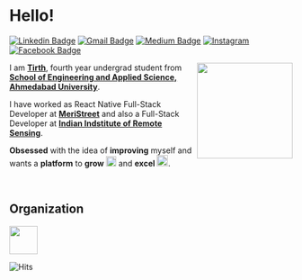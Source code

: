 # Hello! 

[![Linkedin Badge](https://img.shields.io/badge/-LINKEDIN-blue?style=flat-square&logo=Linkedin&logoColor=white&link=https://www.linkedin.com/in/tirthjivani/)](https://www.linkedin.com/in/tirthjivani/) 
[![Gmail Badge](https://img.shields.io/badge/-GMAIL-c14438?style=flat-square&logo=Gmail&logoColor=white&link=mailto:tirthjivani17@gmail.com)](mailto:tirthjivani17@gmail.com)
[![Medium Badge](https://img.shields.io/badge/-MEDIUM-black?style=flat-square&logo=Medium&logoColor=white&link=https://medium.com/@tirthjivani17)](https://medium.com/@tirthjivani17)
<a href="https://www.instagram.com/tirthjivani/" target="_blank"><img src="https://img.shields.io/badge/INSTAGRAM-%23E4405F.svg?&style=flat-square&logo=instagram&logoColor=white" alt="Instagram"></a>
[![Facebook Badge](https://img.shields.io/badge/-FACEBOOK-blue?style=flat-square&logo=Facebook&logoColor=white&link=https://www.facebook.com/tirth.jivani/)](https://www.facebook.com/tirth.jivani/) 


<img align="right" src="https://thumbs.gfycat.com/ContentForkedEmperorshrimp.webp" width="170px"></h2>

I am <a href="https://tirthjivani.github.io"><b>Tirth</b></a>, fourth year undergrad student from <a href="https://www.ahduni.edu.in/"> <b>School of Engineering and Applied Science, Ahmedabad University</b></a>.
<br>

I have worked as React Native Full-Stack Developer at <a href="https://github.com/meriStreet-Web-App"><b>MeriStreet</b></a> and also a Full-Stack Developer at <a href="https://www.iirs.gov.in/"><b>Indian Indstitute of Remote Sensing</b></a>.
<br>

<b>Obsessed</b> with the idea of <b>improving</b> myself and wants a <b>platform</b> to <b>grow</b> <img src="https://github.com/TheDudeThatCode/TheDudeThatCode/blob/master/Assets/Rocket.gif" width="18px"> and <b>excel  </b> <img src="https://github.com/TheDudeThatCode/TheDudeThatCode/blob/master/Assets/Medal.gif" width="20px">.

<br>

## Organization
<code><a href="https://firebase.google.com/" target="_blank"><img height="50" src="https://www.vectorlogo.zone/logos/ieee/ieee-ar21.svg"></a></code>


![Hits](https://hitcounter.pythonanywhere.com/count/tag.svg?url=https%3A%2F%2Fgithub.com%2Ftirthjivani%2Ftirthjivani)



